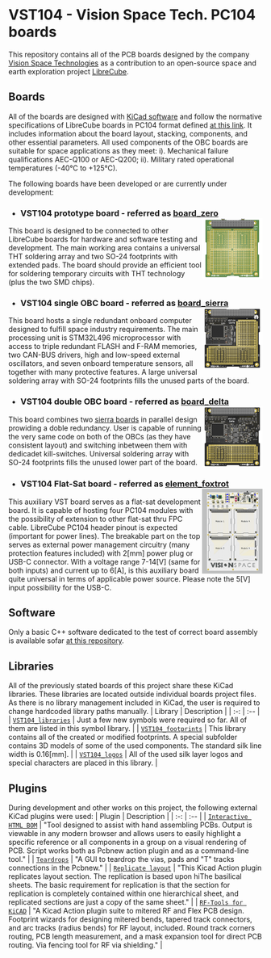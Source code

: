 # VST104 - Vision Space Tech. PC104 boards
This repository contains all of the PCB boards designed by the company [Vision Space Technologies](https://www.visionspace.com/) as a contribution to an open-source space and earth exploration project [LibreCube](https://librecube.org/). 

## Boards
All of the boards are designed with [KiCad software](https://kicad-pcb.org/) and follow the normative specifications of LibreCube boards in PC104 format defined [at this link](https://wiki.librecube.org/index.php?title=LibreCube_Board_Specification). It includes information about the board layout, stacking, components, and other essential parameters. All used components of the OBC boards are suitable for space applications as they meet: i). Mechanical failure qualifications AEC-Q100 or AEC-Q200; ii). Military rated operational temperatures (-40°C to +125°C).

The following boards have been developed or are currently under development:

- ### VST104 prototype board - referred as [board_zero](./board_zero) <img align="right" src="./board_zero/gallery/top.png" width=25%/>
This board is designed to be connected to other LibreCube boards for hardware and software testing and development. The main working area contains a universal THT soldering array and two SO-24 footprints with extended pads. The board should provide an efficient tool for soldering temporary circuits with THT technology (plus the two SMD chips).
<br clear="right"/>

- ### VST104 single OBC board - referred as [board_sierra](./board_sierra) <img align="right" src="./board_sierra/gallery/top.png" width=25%/>
This board hosts a single redundant onboard computer designed to fulfill space industry requirements. The main processing unit is STM32L496 microprocessor with access to triple redundant FLASH and F-RAM memories, two CAN-BUS drivers, high and low-speed external oscillators, and seven onboard temperature sensors, all together with many protective features. A large universal soldering array with SO-24 footprints fills the unused parts of the board.
<br clear="right"/>

- ### VST104 double OBC board - referred as [board_delta](./board_delta) <img align="right" src="./board_delta/gallery/top.png" width=25%/>
This board combines two [sierra boards](./board_delta) in parallel design prowiding a doble redundancy. User is capable of running the very same code on both of the OBCs (as they have consistent layout) and switching inbetween them with dedicadet kill-switches. Universal soldering array with SO-24 footprints fills the unused lower part of the board.
<br clear="right"/>

- ### VST104 Flat-Sat board - referred as [element_foxtrot](./element_foxtrot) <img align="right" src="./element_foxtrot/gallery/top.png" width=25%/>
This auxiliary VST board serves as a flat-sat development board.  It is capable of hosting four PC104 modules with the possibility of extension to other flat-sat thru FPC cable. LibreCube PC104 header pinout is expected (important for power lines). The breakable part on the top serves as external power management circuitry (many protection features included) with 2[mm] power plug or USB-C connector. With a voltage range 7-14[V] (same for both inputs) and current up to 6[A], is this auxiliary board quite universal in terms of applicable power source. Please note the 5[V] input possibility for the USB-C.
<br clear="right"/>

## Software
Only a basic  C++ software dedicated to the test of correct board assembly is available sofar [at this repository](https://github.com/visionspacetec/VST104-Testing).

## Libraries
All of the previously stated boards of this project share these KiCad libraries. These libraries are located outside individual boards project files. As there is no library management included in KiCad, the user is required to change hardcoded library paths manually.
| Library | Description |
| :-: | :-- |
| [`VST104_libraries`](./VST_libraries)  | Just a few new symbols were required so far. All of them are listed in this symbol library. |
| [`VST104_footprints`](./VST_footprints.pretty) |  This library contains all of the created or modified footprints. A special subfolder contains 3D models of some of the used components. The standard silk line width is 0.16[mm]. |
| [`VST104_logos`](./VST_logos.pretty) |  All of the used silk layer logos and special characters are placed in this library. |

## Plugins
During development and other works on this project, the following external KiCad plugins were used:
| Plugin | Description |
| :-: | :-- |
| [`Interactive HTML BOM`](https://github.com/openscopeproject/InteractiveHtmlBom) | "Tool designed to assist with hand assembling PCBs. Output is viewable in any modern browser and allows users to easily highlight a specific reference or all components in a group on a visual rendering of PCB. Script works both as Pcbnew action plugin and as a command-line tool."  |
| [`Teardrops`](https://github.com/NilujePerchut/kicad_scripts/tree/master/teardrops) | "A GUI to teardrop the vias, pads and "T" tracks connections in the Pcbnew." |
| [`Replicate layout`](https://github.com/MitjaNemec/Kicad_action_plugins) | "This Kicad Action plugin replicates layout section. The replication is based upon hiThe basilical sheets. The basic requirement for replication is that the section for replication is completely contained within one hierarchical sheet, and replicated sections are just a copy of the same sheet." |
| [`RF-Tools for KiCAD`](https://github.com/easyw/RF-toolsPCBCAD) | "A Kicad Action plugin suite to mitered RF and Flex PCB design. Footprint wizards for designing mitered bends, tapered track connectors, and arc tracks (radius bends) for RF layout, included. Round track corners routing, PCB length measurement, and a mask expansion tool for direct PCB routing. Via fencing tool for RF via shielding." |
